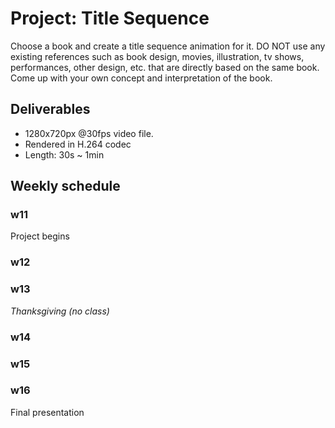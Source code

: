 # Project: Title Sequence

Choose a book and create a title sequence animation for it. DO NOT use any existing references such as book design, movies, illustration, tv shows, performances, other design, etc. that are directly based on the same book. Come up with your own concept and interpretation of the book.

## Deliverables
- 1280x720px @30fps video file.
- Rendered in H.264 codec
- Length: 30s ~ 1min


## Weekly schedule

### w11
Project begins  

### w12

### w13
*Thanksgiving (no class)*

### w14

### w15


### w16
Final presentation
